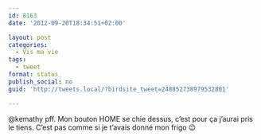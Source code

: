 ```yaml
---
id: 8163
date: '2012-09-20T18:34:51+02:00'

layout: post
categories:
  - Vis ma vie
tags:
  - tweet
format: status
publish_social: no
guid: 'http://tweets.local/?birdsite_tweet=248852738979532801'

---
```


@kemathy pff. Mon bouton HOME se chie dessus, c’est pour ça j’aurai pris le tiens. C’est pas comme si je t’avais donné mon frigo 😉